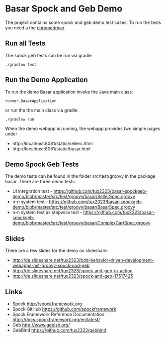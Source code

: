 # Basar Spock and Geb Demo

The project contains some spock and geb demo test cases.
To run the tests you need a the [chromedriver](https://sites.google.com/a/chromium.org/chromedriver/home). 

## Run all Tests

The spock geb tests can be run via gradle:

	./gradlew test

## Run the Demo Application

To run the demo Basar application invoke the Java main class:
	
	runner.BasarApplication
	
or run the the main class via gradle:

	./gradlew run
	
When the demo webapp is running, the webapp provides two simple pages under
 - http://localhost:8081/static/sellers.html
 - http://localhost:8081/static/basar.html
 
## Demo Spock Geb Tests

The demo tests can be found in the folder src/test/groovy in the package basar.
There are three demo tests:
 - UI integration test - https://github.com/tux2323/basar-spockgeb-demo/blob/master/src/test/groovy/basar/SellerSpec.groovy
 - n-n system test - https://github.com/tux2323/basar-spockgeb-demo/blob/master/src/test/groovy/basar/BasarSpec.groovy
 - n-n system test as stepwise test - https://github.com/tux2323/basar-spockgeb-demo/blob/master/src/test/groovy/basar/ComplexCartSpec.groovy

## Slides

There are a few slides for the demo on slideshare:
 * http://de.slideshare.net/tux2323/bdd-behavior-driven-development-webapps-mit-groovy-spock-und-geb
 * http://de.slideshare.net/tux2323/spock-and-geb-in-action
 * http://de.slideshare.net/tux2323/spock-and-geb-17517425
 
## Links

- Spock
  http://spockframework.org
- Spock GitHub
  https://github.com/spockframework
- Spock Framework Reference Documentation
  http://docs.spockframework.org/en/latest/
- Geb
  http://www.gebish.org/
- GebBind
  https://github.com/tux2323/gebbind
